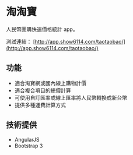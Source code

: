 淘淘寶
=========

人民幣團購快速價格統計 app。

測試連結： [http://app.show6114.com/taotaobao/](http://app.show6114.com/taotaobao/)

## 功能
- 適合淘寶網或國內線上購物計價
- 適合複合項目的總價計算
- 可使用自訂匯率或線上匯率將人民幣轉換成新台幣
- 提供多種運費計算方式

## 技術提供
- AngularJS
- Bootstrap 3

